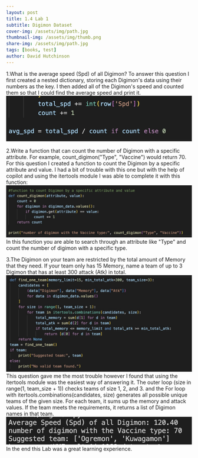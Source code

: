 ```yaml
---
layout: post
title: 1.4 Lab 1
subtitle: Digimon Dataset
cover-img: /assets/img/path.jpg
thumbnail-img: /assets/img/thumb.png
share-img: /assets/img/path.jpg
tags: [books, test]
author: David Hutchinson
---
```


1.What is the average speed (Spd) of all Digimon?
To answer this question I first created a nested dictionary, storing each Digimon's data using their numbers as the key. I then added all of the Digimon's speed and counted them so that I could find the average speed and print it. ![avg-spd](avg_spd.jpg)

2.Write a function that can count the number of Digimon with a specific attribute. For example, count_digimon("Type", "Vaccine") would return 70. 
For this question I created a function to count the Digimon by a specific attribute and value. I had a bit of trouble with this one but with the help of copilot and using the itertools module I was able to complete it with this function:
![question-2-function](question2.jpg)
In this function you are able to search through an attribute like "Type" and count the number of digimon with a specific type.

3.The Digimon on your team are restricted by the total amount of Memory that they need. If your team only has 15 Memory, name a team of up to 3 Digimon that has at least 300 attack (Atk) in total.
![question-3-function](Question3.jpg)
This question gave me the most trouble however I found that using the itertools module was the easiest way of answering it. The outer loop (size in range(1, team_size + 1)) checks teams of size 1, 2, and 3. and the For loop with itertools.combinations(candidates, size) generates all possible unique teams of the given size. For each team, it sums up the memory and attack values. If the team meets the requirements, it returns a list of Digimon names in that team.
![final-result](Result.jpg)
In the end this Lab was a great learning experience.